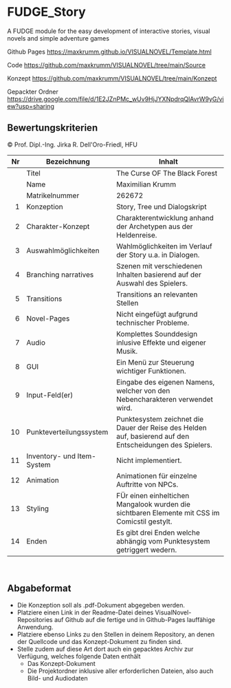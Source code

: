 # FUDGE_Story
A FUDGE module for the easy development of interactive stories, visual novels and simple adventure games

Github Pages
https://maxkrumm.github.io/VISUALNOVEL/Template.html

Code
https://github.com/maxkrumm/VISUALNOVEL/tree/main/Source

Konzept
https://github.com/maxkrumm/VISUALNOVEL/tree/main/Konzept

Gepackter Ordner
https://drive.google.com/file/d/1E2JZnPMc_wUv9HjJYXNpdrqQlAvrW9yG/view?usp=sharing

## Bewertungskriterien
© Prof. Dipl.-Ing. Jirka R. Dell'Oro-Friedl, HFU

| Nr | Bezeichnung           | Inhalt                                                                                                                                                                                                                                                                         |
|---:|-----------------------|--------------------------------------------------------------------------------------------------------------------------------------------------------------------------------------------------------------------------------------------------------------------------------|
|    | Titel                 | The Curse OF The Black Forest
|    | Name                  | Maximilian Krumm
|    | Matrikelnummer        | 262672
|  1 | Konzeption     | Story, Tree und Dialogskript                                                                                                                           |
|  2 | Charakter-Konzept     | Charakterentwicklung anhand der Archetypen aus der Heldenreise.                                                                                                                                                                            |
|  3 | Auswahlmöglichkeiten | Wahlmöglichkeiten im Verlauf der Story u.a. in Dialogen.                                                                                               |
|  4 | Branching narratives      | Szenen mit verschiedenen Inhalten basierend auf der Auswahl des Spielers.                                                                                                                                                          |
|  5 | Transitions            | Transitions an relevanten Stellen                                                                                                                                                     |
|  6 | Novel-Pages            | Nicht eingefügt aufgrund technischer Probleme.                                                                                                                                                 |
|  7 |         Audio         | Komplettes Sounddesign inlusive Effekte und eigener Musik.                                                                                                                                                    |
|  8 |         GUI            | Ein Menü zur Steuerung wichtiger Funktionen.                                                                                                                                                                    |
|  9 | Input-Feld(er)          | Eingabe des eigenen Namens, welcher von den Nebencharakteren verwendet wird.                                                                                                                                                                   |
|  10 | Punkteverteilungssystem     | Punktesystem zeichnet die Dauer der Reise des Helden auf, basierend auf den Entscheidungen des Spielers.                                                                                                                                                          |
|  11 | Inventory- und Item-System     | Nicht implementiert.                                                                                                                                                              |
| 12 | Animation     | Animationen für einzelne Auftritte von NPCs.                                                                                                                                                                 |
| 13 | Styling          | FÜr einen einheltichen Mangalook wurden die sichtbaren Elemente mit CSS im Comicstil gestylt.                                                                                                                                                                               |
| 14 | Enden          | Es gibt drei Enden welche abhängig vom Punktesystem getriggert wedern.                                                                                                                                                                                 |
<br>

##  Abgabeformat

* Die Konzeption soll als .pdf-Dokument abgegeben werden.
* Platziere einen Link in der Readme-Datei deines VisualNovel-Repositories auf Github auf die fertige und in Github-Pages lauffähige Anwendung.
* Platziere ebenso Links zu den Stellen in deinem Repository, an denen der Quellcode und das Konzept-Dokument zu finden sind.
* Stelle zudem auf diese Art dort auch ein gepacktes Archiv zur Verfügung, welches folgende Daten enthält
  * Das Konzept-Dokument 
  * Die Projektordner inklusive aller erforderlichen Dateien, also auch Bild- und Audiodaten
